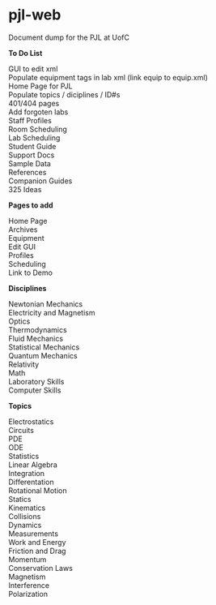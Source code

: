 # pjl-web
Document dump for the PJL at UofC



**To Do List**

GUI to edit xml  
Populate equipment tags in lab xml (link equip to equip.xml)  
Home Page for PJL  
Populate topics / diciplines / ID#s  
401/404 pages  
Add forgoten labs  
Staff Profiles  
Room Scheduling  
Lab Scheduling  
Student Guide  
Support Docs  
Sample Data  
References  
Companion Guides  
325 Ideas  



**Pages to add**

Home Page  
Archives  
Equipment  
Edit GUI  
Profiles  
Scheduling  
Link to Demo  



**Disciplines**

Newtonian Mechanics  
Electricity and Magnetism  
Optics  
Thermodynamics  
Fluid Mechanics  
Statistical Mechanics  
Quantum Mechanics  
Relativity  
Math  
Laboratory Skills  
Computer Skills  



**Topics**

Electrostatics  
Circuits  
PDE  
ODE  
Statistics  
Linear Algebra  
Integration  
Differentation  
Rotational Motion  
Statics  
Kinematics  
Collisions  
Dynamics  
Measurements  
Work and Energy  
Friction and Drag  
Momentum  
Conservation Laws  
Magnetism  
Interference  
Polarization  


